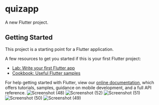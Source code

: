 # quizapp

A new Flutter project.

## Getting Started

This project is a starting point for a Flutter application.

A few resources to get you started if this is your first Flutter project:

- [Lab: Write your first Flutter app](https://flutter.dev/docs/get-started/codelab)
- [Cookbook: Useful Flutter samples](https://flutter.dev/docs/cookbook)

For help getting started with Flutter, view our
[online documentation](https://flutter.dev/docs), which offers tutorials,
samples, guidance on mobile development, and a full API reference.
![Screenshot (48)](https://user-images.githubusercontent.com/68770090/139852100-bc842afe-c8c4-4b16-9b6a-6ee18eb24a6d.png)
![Screenshot (52)](https://user-images.githubusercontent.com/68770090/139852107-a9f34faa-5d14-432f-b5c2-a16cdf69f299.png)
![Screenshot (51)](https://user-images.githubusercontent.com/68770090/139852110-e5eb8b4d-dfe0-4cb1-8300-7a1f23a5761f.png)
![Screenshot (50)](https://user-images.githubusercontent.com/68770090/139852113-9a50981c-22eb-4827-b7f5-a14f1be5ffb5.png)
![Screenshot (49)](https://user-images.githubusercontent.com/68770090/139852116-192f8340-3fc9-43c6-8542-ad9bf00d731c.png)
